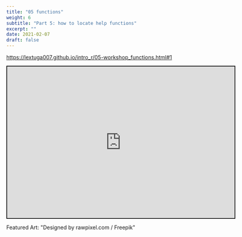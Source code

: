 ```yaml
---
title: "05 functions"
weight: 6
subtitle: "Part 5: how to locate help functions"
excerpt: ""
date: 2021-02-07
draft: false
---
```


https://lextuga007.github.io/intro_r/05-workshop_functions.html#1

<iframe src="https://lextuga007.github.io/intro_r/05-workshop_functions.html#1" width="600" height="400" style="border:2px solid currentColor;" loading="lazy" allowfullscreen></iframe> <script>fitvids('.shareagain', {players: 'iframe'});</script>

Featured Art: "Designed by rawpixel.com / Freepik"
